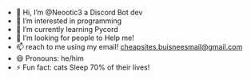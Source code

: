 - 👋 Hi, I’m @Neootic3 a Discord Bot dev
- 👀 I’m interested in programming
- 🌱 I’m currently learning Pycord
- 💞️ I’m looking for people to Help me!
- 📫 reach to me using my email! cheapsites.buisneesmail@gmail.com
- 😄 Pronouns: he/him
- ⚡ Fun fact: cats Sleep 70% of their lives!
